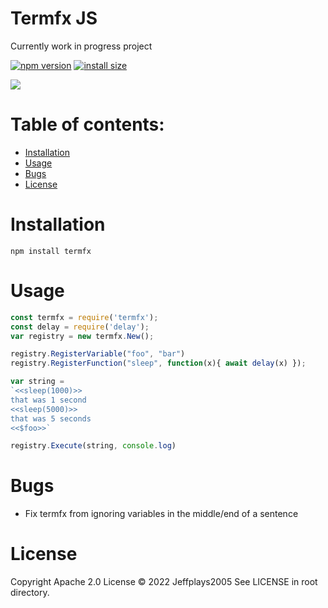 # Termfx JS
Currently work in progress project

[![npm version][npm-image]][npm-url]
[![install size][install-size-image]][install-size-url]

![](https://nodei.co/npm/termfx.png)

# Table of contents:
- [Installation](#Installation)
- [Usage](#Usage)
- [Bugs](#Bugs)
- [License](#License)

# Installation
```
npm install termfx
```

# Usage
```js
const termfx = require('termfx');
const delay = require('delay');
var registry = new termfx.New();

registry.RegisterVariable("foo", "bar")
registry.RegisterFunction("sleep", function(x){ await delay(x) });

var string =
`<<sleep(1000)>>
that was 1 second
<<sleep(5000)>>
that was 5 seconds
<<$foo>>`

registry.Execute(string, console.log)
```

# Bugs
* Fix termfx from ignoring variables in the middle/end of a sentence

# License
Copyright Apache 2.0 License © 2022 Jeffplays2005
See LICENSE in root directory.

[npm-image]: https://flat.badgen.net/npm/v/termfx
[npm-url]: https://www.npmjs.com/package/termfx
[install-size-image]: https://flat.badgen.net/packagephobia/install/termfx
[install-size-url]: https://packagephobia.com/result?p=termfx
